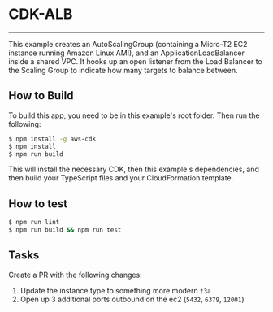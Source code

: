 # CDK-ALB
<!--BEGIN STABILITY BANNER-->
---

This example creates an AutoScalingGroup (containing a Micro-T2 EC2 instance running Amazon Linux AMI), and an ApplicationLoadBalancer inside a shared VPC. It hooks up an open listener from the Load Balancer to the Scaling Group to indicate how many targets to balance between.


## How to Build

To build this app, you need to be in this example's root folder. Then run the following:

```bash
$ npm install -g aws-cdk
$ npm install
$ npm run build
```

This will install the necessary CDK, then this example's dependencies, and then build your TypeScript files and your CloudFormation template.

## How to test

```bash
$ npm run lint
$ npm run build && npm run test
```

## Tasks

Create a PR with the following changes:

1. Update the instance type to something more modern `t3a`
2. Open up 3 additional ports outbound on the ec2 (`5432`, `6379`, `12001`)
